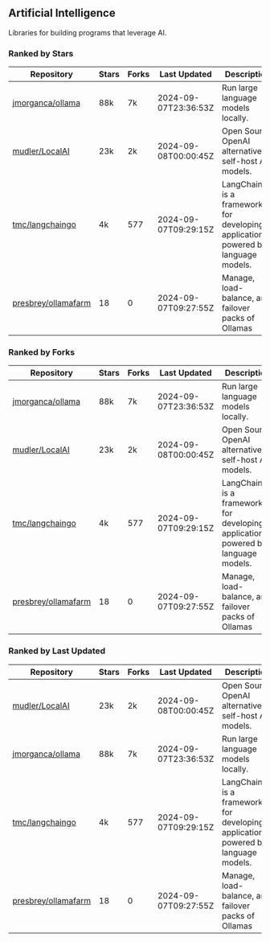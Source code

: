 ## Artificial Intelligence

Libraries for building programs that leverage AI.

### Ranked by Stars

| Repository | Stars | Forks | Last Updated | Description | 
|------------|-------|-------|--------------|-------------|
| [jmorganca/ollama](https://github.com/jmorganca/ollama) | 88k | 7k | 2024-09-07T23:36:53Z |  Run large language models locally. |
| [mudler/LocalAI](https://github.com/mudler/LocalAI) | 23k | 2k | 2024-09-08T00:00:45Z |  Open Source OpenAI alternative, self-host AI models. |
| [tmc/langchaingo](https://github.com/tmc/langchaingo) | 4k | 577 | 2024-09-07T09:29:15Z |  LangChainGo is a framework for developing applications powered by language models. |
| [presbrey/ollamafarm](https://github.com/presbrey/ollamafarm) | 18 | 0 | 2024-09-07T09:27:55Z |  Manage, load-balance, and failover packs of Ollamas |

### Ranked by Forks

| Repository | Stars | Forks | Last Updated | Description | 
|------------|-------|-------|--------------|-------------|
| [jmorganca/ollama](https://github.com/jmorganca/ollama) | 88k | 7k | 2024-09-07T23:36:53Z |  Run large language models locally. |
| [mudler/LocalAI](https://github.com/mudler/LocalAI) | 23k | 2k | 2024-09-08T00:00:45Z |  Open Source OpenAI alternative, self-host AI models. |
| [tmc/langchaingo](https://github.com/tmc/langchaingo) | 4k | 577 | 2024-09-07T09:29:15Z |  LangChainGo is a framework for developing applications powered by language models. |
| [presbrey/ollamafarm](https://github.com/presbrey/ollamafarm) | 18 | 0 | 2024-09-07T09:27:55Z |  Manage, load-balance, and failover packs of Ollamas |

### Ranked by Last Updated

| Repository | Stars | Forks | Last Updated | Description | 
|------------|-------|-------|--------------|-------------|
| [mudler/LocalAI](https://github.com/mudler/LocalAI) | 23k | 2k | 2024-09-08T00:00:45Z |  Open Source OpenAI alternative, self-host AI models. |
| [jmorganca/ollama](https://github.com/jmorganca/ollama) | 88k | 7k | 2024-09-07T23:36:53Z |  Run large language models locally. |
| [tmc/langchaingo](https://github.com/tmc/langchaingo) | 4k | 577 | 2024-09-07T09:29:15Z |  LangChainGo is a framework for developing applications powered by language models. |
| [presbrey/ollamafarm](https://github.com/presbrey/ollamafarm) | 18 | 0 | 2024-09-07T09:27:55Z |  Manage, load-balance, and failover packs of Ollamas |

